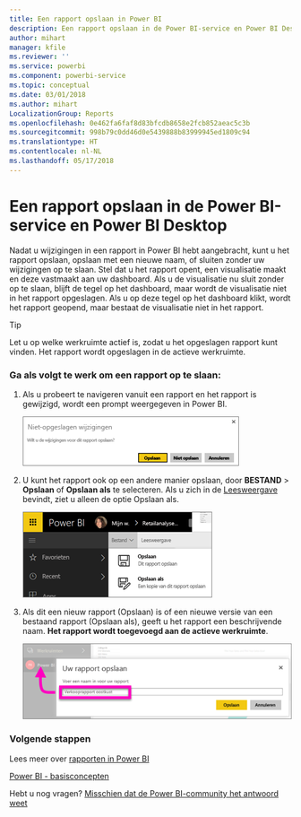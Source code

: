 ```yaml
---
title: Een rapport opslaan in Power BI
description: Een rapport opslaan in de Power BI-service en Power BI Desktop
author: mihart
manager: kfile
ms.reviewer: ''
ms.service: powerbi
ms.component: powerbi-service
ms.topic: conceptual
ms.date: 03/01/2018
ms.author: mihart
LocalizationGroup: Reports
ms.openlocfilehash: 0e462fa6faf8d83bfcdb8658e2fcb852aeac5c3b
ms.sourcegitcommit: 998b79c0dd46d0e5439888b83999945ed1809c94
ms.translationtype: HT
ms.contentlocale: nl-NL
ms.lasthandoff: 05/17/2018
---
```

# <a name="save-a-report-in-power-bi-service-and-power-bi-desktop"></a>Een rapport opslaan in de Power BI-service en Power BI Desktop
Nadat u wijzigingen in een rapport in Power BI hebt aangebracht, kunt u het rapport opslaan, opslaan met een nieuwe naam, of sluiten zonder uw wijzigingen op te slaan. Stel dat u het rapport opent, een visualisatie maakt en deze vastmaakt aan uw dashboard. Als u de visualisatie nu sluit zonder op te slaan, blijft de tegel op het dashboard, maar wordt de visualisatie niet in het rapport opgeslagen. Als u op deze tegel op het dashboard klikt, wordt het rapport geopend, maar bestaat de visualisatie niet in het rapport.

> [!TIP]
> Let u op welke werkruimte actief is, zodat u het opgeslagen rapport kunt vinden. Het rapport wordt opgeslagen in de actieve werkruimte.
> 
> 

### <a name="to-save-a-report"></a>Ga als volgt te werk om een rapport op te slaan:
1. Als u probeert te navigeren vanuit een rapport en het rapport is gewijzigd, wordt een prompt weergegeven in Power BI.
   
   ![Wijzigingen opslaan](media/service-report-save/power-bi-unsaved.png)
2. U kunt het rapport ook op een andere manier opslaan, door **BESTAND** \> **Opslaan** of **Opslaan als** te selecteren. Als u zich in de [Leesweergave](service-reading-view-and-editing-view.md) bevindt, ziet u alleen de optie Opslaan als. 
   
   ![Rapport opslaan](media/service-report-save/power-bi-save-new.png)
3. Als dit een nieuw rapport (Opslaan) is of een nieuwe versie van een bestaand rapport (Opslaan als), geeft u het rapport een beschrijvende naam.  **Het rapport wordt toegevoegd aan de actieve werkruimte**.
   
    ![Het rapport een naam geven](media/service-report-save/power-bi-save-dialog.png)

### <a name="next-steps"></a>Volgende stappen
Lees meer over [rapporten in Power BI](service-reports.md)

[Power BI - basisconcepten](service-basic-concepts.md)

Hebt u nog vragen? [Misschien dat de Power BI-community het antwoord weet](http://community.powerbi.com/)

